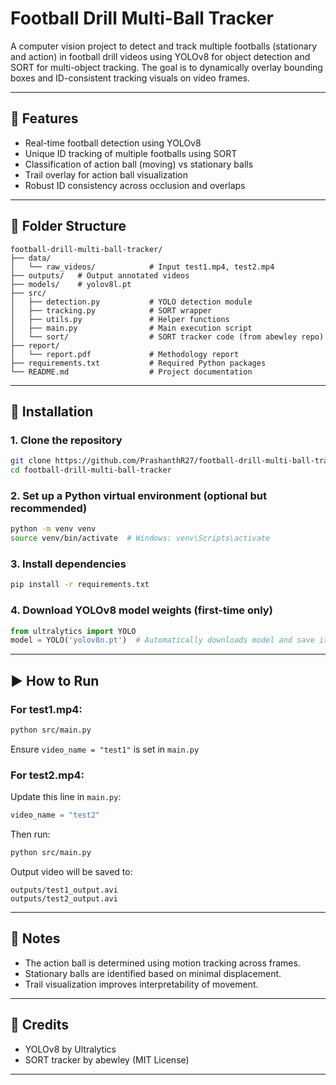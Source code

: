 # Football Drill Multi-Ball Tracker

A computer vision project to detect and track multiple footballs (stationary and action) in football drill videos using YOLOv8 for object detection and SORT for multi-object tracking. The goal is to dynamically overlay bounding boxes and ID-consistent tracking visuals on video frames.

---

## 🚀 Features

* Real-time football detection using YOLOv8
* Unique ID tracking of multiple footballs using SORT
* Classification of action ball (moving) vs stationary balls
* Trail overlay for action ball visualization
* Robust ID consistency across occlusion and overlaps

---

## 📁 Folder Structure

```
football-drill-multi-ball-tracker/
├── data/
│   └── raw_videos/            # Input test1.mp4, test2.mp4
├── outputs/   # Output annotated videos
├── models/    # yolov8l.pt
├── src/
│   ├── detection.py           # YOLO detection module
│   ├── tracking.py            # SORT wrapper
│   ├── utils.py               # Helper functions
│   ├── main.py                # Main execution script
│   └── sort/                  # SORT tracker code (from abewley repo)
├── report/
│   └── report.pdf             # Methodology report
├── requirements.txt           # Required Python packages
└── README.md                  # Project documentation
```

---

## 🧰 Installation

### 1. Clone the repository

```bash
git clone https://github.com/PrashanthR27/football-drill-multi-ball-tracker.git
cd football-drill-multi-ball-tracker
```

### 2. Set up a Python virtual environment (optional but recommended)

```bash
python -m venv venv
source venv/bin/activate  # Windows: venv\Scripts\activate
```

### 3. Install dependencies

```bash
pip install -r requirements.txt
```

### 4. Download YOLOv8 model weights (first-time only)

```python
from ultralytics import YOLO
model = YOLO('yolov8n.pt')  # Automatically downloads model and save it in folder models/
```

---

## ▶️ How to Run

### For test1.mp4:

```bash
python src/main.py
```

Ensure `video_name = "test1"` is set in `main.py`

### For test2.mp4:

Update this line in `main.py`:

```python
video_name = "test2"
```

Then run:

```bash
python src/main.py
```

Output video will be saved to:

```
outputs/test1_output.avi
outputs/test2_output.avi
```

---

## 📌 Notes

* The action ball is determined using motion tracking across frames.
* Stationary balls are identified based on minimal displacement.
* Trail visualization improves interpretability of movement.

---

## 📜 Credits

* YOLOv8 by Ultralytics
* SORT tracker by abewley (MIT License)

---

